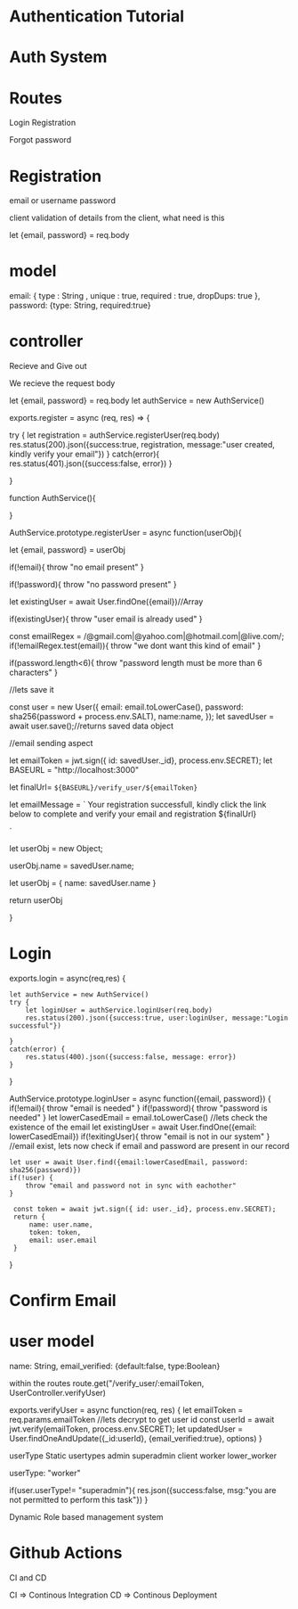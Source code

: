 # Authentication Tutorial

# Auth System

# Routes

Login
Registration

Forgot password

# Registration

email or username
password

client validation of details
from the client, what need is this

let {email, password} = req.body

# model

email: { type : String , unique : true, required : true, dropDups: true },
password: {type: String, required:true}

# controller

Recieve and Give out

We recieve the request body

let {email, password} = req.body
let authService = new AuthService()

exports.register = async (req, res) => {

try {
let registration = authService.registerUser(req.body)
res.status(200).json({success:true, registration, message:"user created, kindly verify your email"})
}
catch(error){
res.status(401).json({success:false, error})
}

}

function AuthService(){

}

AuthService.prototype.registerUser = async function(userObj){

let {email, password} = userObj

if(!email){
throw "no email present"
}

if(!password){
throw "no password present"
}

let existingUser = await User.findOne({email})//Array

if(existingUser){
throw "user email is already used"
}

const emailRegex = /@gmail.com|@yahoo.com|@hotmail.com|@live.com/;
if(!emailRegex.test(email)){
throw "we dont want this kind of email"
}

if(password.length<6){
throw "password length must be more than 6 characters"
}

//lets save it

const user = new User({
email: email.toLowerCase(),
password: sha256(password + process.env.SALT),
name:name,
});
let savedUser = await user.save();//returns saved data object

//email sending aspect

let emailToken = jwt.sign({ id: savedUser.\_id}, process.env.SECRET);
let BASEURL = "http://localhost:3000"

let finalUrl= `${BASEURL}/verify_user/${emailToken}`

let emailMessage = `
Your registration successfull, kindly click the link below to complete and verify your email and registration
${finalUrl}

`

let userObj = new Object;

userObj.name = savedUser.name;

let userObj = {
name: savedUser.name
}

return userObj

}

# Login

exports.login = async(req,res) {

    let authService = new AuthService()
    try {
        let loginUser = authService.loginUser(req.body)
        res.status(200).json({success:true, user:loginUser, message:"Login successful"})

    }
    catch(error) {
        res.status(400).json({success:false, message: error})
    }

}

AuthService.prototype.loginUser = async function({email, password}) {
if(!email){
throw "email is needed"
}
if(!password){
throw "password is needed"
}
let lowerCasedEmail = email.toLowerCase()
//lets check the existence of the email
let existingUser = await User.findOne({email: lowerCasedEmail})
if(!exitingUser){
throw "email is not in our system"
}
//email exist, lets now check if email and password are present in our record

    let user = await User.find({email:lowerCasedEmail, password: sha256(password)})
    if(!user) {
        throw "email and password not in sync with eachother"
    }

     const token = await jwt.sign({ id: user._id}, process.env.SECRET);
     return {
         name: user.name,
         token: token,
         email: user.email
     }

}

# Confirm Email

# user model

name: String,
email_verified: {default:false, type:Boolean}

within the routes
route.get("/verify_user/:emailToken, UserController.verifyUser)

exports.verifyUser = async function(req, res) {
let emailToken = req.params.emailToken
//lets decrypt to get user id
const userId = await jwt.verify(emailToken, process.env.SECRET);
let updatedUser = User.findOneAndUpdate({\_id:userId}, {email_verified:true}, options)
}

userType
Static usertypes
admin
superadmin
client
worker
lower_worker

userType: "worker"

if(user.userType!= "superadmin"){
res.json({success:false, msg:"you are not permitted to perform this task"})
}

Dynamic Role based management system

# Github Actions

CI and CD

CI => Continous Integration
CD => Continous Deployment

